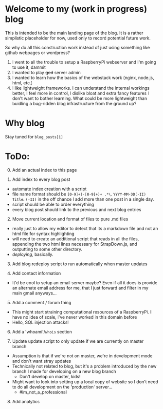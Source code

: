 # Welcome to my (work in progress) blog

This is intended to be the main landing page of the blog. It is a rather simplistic placeholder for now, used only to record potential future work.

So why do all this construction work instead of just using something like github webpages or wordpress?

1. I went to all the trouble to setup a RaspberryPi webserver and I'm going to use it, dammit
2. I wanted to play ~~god~~ server admin
3. I wanted to learn how the basics of the webstack work (nginx, node.js, html, etc.)
4. I like lightweight frameworks. I can understand the internal workings better, I feel more in control, I dislike bloat and extra fancy features I don't want to bother learning. What could be more lightweight than buidling a bug-ridden blog infrastructure from the ground up?


# Why blog

Stay tuned for `blog_posts[1]`

# ToDo:

0. Add an actual index to this page

1. Add index to every blog post
  * automate index creation with a script
  * file name format should be `[0-9]+(-[0-9]+)+ .*\`. `YYYY-MM-DD(-II) Title`. `(-II)` in the off chance I add more than one post in a single day.
  * script should be able to order everything
  * every blog post should link to the previous and next blog entries

2. Move current location and format of files to pure .md files
  * really just to allow my editor to detect that its a markdown file and not an html file for syntax highlighting
  * will need to create an additional script that reads in all the files, appending the two html lines necessary for StrapDown.js, and outputting to some other directory.
  * _deploying_, basically.

3. Add blog redeploy script to run automatically when master updates

4. Add contact information
  * It'd be cool to setup an email server maybe? Even if all it does is provide an alternate email address for me, that I just forward and filter in my main gmail anyways...

5. Add a comment / forum thing
  * This might start straining computational resources of a RaspberryPi. I have no idea of scale, I've never worked in this domain before
  * Hello, SQL injection attacks!

6. Add a 'whoami'/`whois` section

7. Update update script to only update if we are currently on master branch
  * Assumption is that if we're not on master, we're in development mode and don't want stray updates
  * Technically not related to blog, but it's a problem introduced by the new branch I made for developing on a new blog branch
    * Don't develop on master, kids!
  * Might want to look into setting up a local copy of website so I don't need to do all development on the 'production' server...
    * \#im_not_a_professional

8. Add analytics
